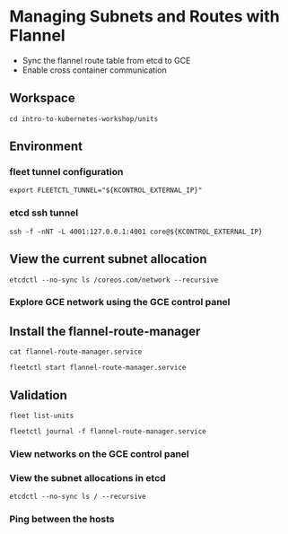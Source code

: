 # Managing Subnets and Routes with Flannel

* Sync the flannel route table from etcd to GCE
* Enable cross container communication

## Workspace

```
cd intro-to-kubernetes-workshop/units
```

## Environment

### fleet tunnel configuration

```
export FLEETCTL_TUNNEL="${KCONTROL_EXTERNAL_IP}"
```

### etcd ssh tunnel

```
ssh -f -nNT -L 4001:127.0.0.1:4001 core@${KCONTROL_EXTERNAL_IP}
```

## View the current subnet allocation

```
etcdctl --no-sync ls /coreos.com/network --recursive
```

### Explore GCE network using the GCE control panel

## Install the flannel-route-manager


```
cat flannel-route-manager.service
```

```
fleetctl start flannel-route-manager.service
```

## Validation

```
fleet list-units
```

```
fleetctl journal -f flannel-route-manager.service
```

### View networks on the GCE control panel

### View the subnet allocations in etcd

```
etcdctl --no-sync ls / --recursive
```

### Ping between the hosts
